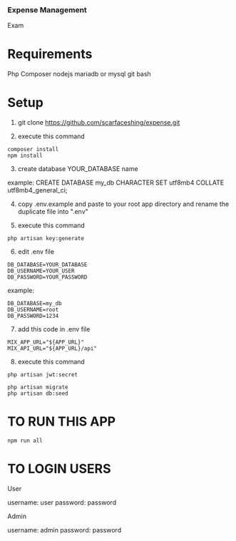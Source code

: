 ### Expense Management
 Exam

# Requirements
Php
Composer
nodejs
mariadb or mysql
git bash

# Setup

1. git clone https://github.com/scarfaceshing/expense.git

2. execute this command 
```
composer install
npm install
```

3. create database YOUR_DATABASE name

example: CREATE DATABASE my_db CHARACTER SET utf8mb4 COLLATE utf8mb4_general_ci;

4. copy .env.example and paste to your root app directory and rename the duplicate file into ".env"

5. execute this command

```
php artisan key:generate
```

6. edit .env file

```
DB_DATABASE=YOUR_DATABASE
DB_USERNAME=YOUR_USER
DB_PASSWORD=YOUR_PASSWORD
```

example:

```
DB_DATABASE=my_db
DB_USERNAME=root
DB_PASSWORD=1234
```

7. add this code in .env file

```
MIX_APP_URL="${APP_URL}"
MIX_API_URL="${APP_URL}/api"
```

8. execute this command 

```
php artisan jwt:secret
```

```
php artisan migrate
php artisan db:seed
```

# TO RUN THIS APP
```
npm run all
```

# TO LOGIN USERS

User

username: user
password: password

Admin

username: admin
password: password
